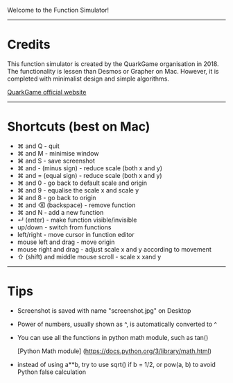 Welcome to the Function Simulator!

***

# Credits
This function simulator is created by the QuarkGame organisation in 2018.
The functionality is lessen than Desmos or Grapher on Mac.
However, it is completed with minimalist design and simple algorithms.

[QuarkGame official website](https://jiziao6.wixsite.com/quarkgame)

***

# Shortcuts (best on Mac)
* ⌘ and Q - quit
* ⌘ and M - minimise window
* ⌘ and S - save screenshot
* ⌘ and - (minus sign) - reduce scale (both x and y)
* ⌘ and = (equal sign) - reduce scale (both x and y)
* ⌘ and 0 - go back to default scale and origin
* ⌘ and 9 - equalise the scale x and scale y
* ⌘ and 8 - go back to origin
* ⌘ and ⌫ (backspace) - remove function
* ⌘ and N - add a new function
* ↵ (enter) - make function visible/invisible
* up/down - switch from functions
* left/right - move cursor in function editor
* mouse left and drag - move origin
* mouse right and drag - adjust scale x and y according to movement
* ⇧ (shift) and middle mouse scroll - scale x xand y

***

# Tips
* Screenshot is saved with name "screenshot.jpg" on Desktop
* Power of numbers, usually shown as ^, is automatically converted to ^
* You can use all the functions in python math module, such as tan()

  [Python Math module] (https://docs.python.org/3/library/math.html)
  
* instead of using a**b, try to use sqrt() if b = 1/2, or pow(a, b) to avoid Python false calculation
